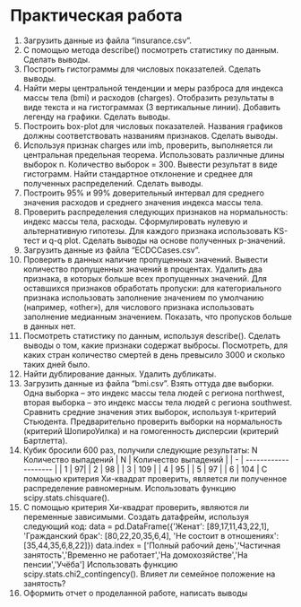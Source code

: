 # Практическая работа
1. Загрузить данные из файла “insurance.csv”.
2. С помощью метода describe() посмотреть статистику по данным. Сделать
выводы.
3. Построить гистограммы для числовых показателей. Сделать выводы.
4. Найти меры центральной тенденции и меры разброса для индекса массы
тела (bmi) и расходов (charges). Отобразить результаты в виде текста и на
гистограммах (3 вертикальные линии). Добавить легенду на графики.
Сделать выводы.
5. Построить box-plot для числовых показателей. Названия графиков должны
соответствовать названиям признаков. Сделать выводы.
6. Используя признак charges или imb, проверить, выполняется ли
центральная предельная теорема. Использовать различные длины выборок
n. Количество выборок = 300. Вывести результат в виде гистограмм. Найти
стандартное отклонение и среднее для полученных распределений.
Сделать выводы.
7. Построить 95% и 99% доверительный интервал для среднего значения
расходов и среднего значения индекса массы тела.
8. Проверить распределения следующих признаков на нормальность: индекс
массы тела, расходы. Сформулировать нулевую и альтернативную
гипотезы. Для каждого признака использовать KS-тест и q-q plot. Сделать
выводы на основе полученных p-значений.
9. Загрузить данные из файла “ECDCCases.csv”.
10. Проверить в данных наличие пропущенных значений. Вывести
количество пропущенных значений в процентах. Удалить два признака, в
которых больше всех пропущенных значений. Для оставшихся признаков
обработать пропуски: для категориального признака использовать
заполнение значением по умолчанию (например, «other»), для числового
признака использовать заполнение медианным значением. Показать, что
пропусков больше в данных нет.
11. Посмотреть статистику по данным, используя describe(). Сделать выводы
о том, какие признаки содержат выбросы. Посмотреть, для каких стран
количество смертей в день превысило 3000 и сколько таких дней было.
12. Найти дублирование данных. Удалить дубликаты.
13. Загрузить данные из файла “bmi.csv”. Взять оттуда две выборки. Одна
выборка – это индекс массы тела людей c региона northwest, вторая
выборка – это индекс массы тела людей с региона southwest. Сравнить
средние значения этих выборок, используя t-критерий Стьюдента.
Предварительно проверить выборки на нормальность (критерий ШопироУилка) и на гомогенность дисперсии (критерий Бартлетта).
14. Кубик бросили 600 раз, получили следующие результаты:
N Количество выпадений
| N | Количество выпадений |
| - | -------------------- |
| 1 | 97|
| 2 | 98 |
| 3 | 109 |
| 4 | 95 |
| 5 | 97 |
| 6 | 104 |
С помощью критерия Хи-квадрат проверить, является ли полученное
распределение равномерным. Использовать функцию
scipy.stats.chisquare().
15. С помощью критерия Хи-квадрат проверить, являются ли переменные
зависимыми.
Создать датафрейм, используя следующий код:
data = pd.DataFrame({'Женат': [89,17,11,43,22,1],
 'Гражданский брак': [80,22,20,35,6,4],
 'Не состоит в отношениях': [35,44,35,6,8,22]})
data.index = ['Полный рабочий день','Частичная занятость','Временно не
работает','На домохозяйстве','На пенсии','Учёба']
Использовать функцию scipy.stats.chi2_contingency().
Влияет ли семейное положение на занятость?
16. Оформить отчет о проделанной работе, написать выводы
